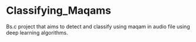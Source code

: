 # Classifying_Maqams
Bs.c project that aims to detect and classify using maqam in audio file using deep learning algorithms.
